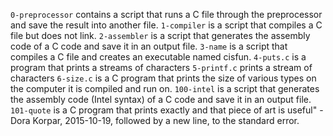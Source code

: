 `0-preprocessor` contains a script that runs a C file through the preprocessor and save the result into another file.
`1-compiler` is a script that compiles a C file but does not link.
`2-assembler` is a script that generates the assembly code of a C code and save it in an output file.
`3-name` is a script that compiles a C file and creates an executable named cisfun.
`4-puts.c` is a program that prints a streams of characters
`5-printf.c` prints a stream of characters
`6-size.c` is a C program that prints the size of various types on the computer it is compiled and run on.
`100-intel` is a script that generates the assembly code (Intel syntax) of a C code and save it in an output file.
`101-quote` is a C program that prints exactly and that piece of art is useful" - Dora Korpar, 2015-10-19, followed by a new line, to the standard error.
